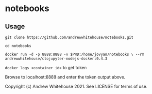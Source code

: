 # notebooks

## Usage

`git clone https://github.com/andrewwhitehouse/notebooks.git`

`cd notebooks`

`docker run -d -p 8888:8888 -v $PWD:/home/jovyan/notebooks \
                          --rm andrewwhitehouse/clojupyter-nodejs-docker:0.4.3`
                          
`docker logs <container id>` to get token

Browse to localhost:8888 and enter the token output above.                         


Copyright (c) Andrew Whitehouse 2021. See LICENSE for terms of use.
